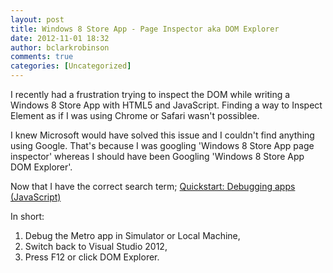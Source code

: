 ```yaml
---
layout: post
title: Windows 8 Store App - Page Inspector aka DOM Explorer
date: 2012-11-01 18:32
author: bclarkrobinson
comments: true
categories: [Uncategorized]
---
```

I recently had a frustration trying to inspect the DOM while writing a Windows 8 Store App with HTML5 and JavaScript. Finding a way to Inspect Element as if I was using Chrome or Safari wasn't possiblee. 

I knew Microsoft would have solved this issue and I couldn't find anything using Google. That's because I was googling 'Windows 8 Store App page inspector' whereas I should have been Googling 'Windows 8 Store App DOM Explorer'.

Now that I have the correct search term; <a href="http://msdn.microsoft.com/en-us/library/windows/apps/hh441474.aspx">Quickstart: Debugging apps (JavaScript)</a>

In short:
<ol>
	<li>Debug the Metro app in Simulator or Local Machine,</li>
	<li>Switch back to Visual Studio 2012,</li>
	<li>Press F12 or click DOM Explorer.</li>

</ol>




